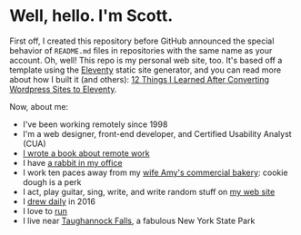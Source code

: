 # Well, hello. I'm Scott.

First off, I created this repository before GitHub announced the special behavior of `README.md` files in repositories with the same name as your account. Oh, well! This repo is my personal web site, too. It's based off a template using the [Eleventy](https://www.11ty.io/) static site generator, and you can read more about how I built it (and others): [12 Things I Learned After Converting Wordpress Sites to Eleventy](https://scottpdawson.com/convert-wordpress-to-eleventy/).

Now, about me:

- I've been working remotely since 1998
- I'm a web designer, front-end developer, and Certified Usability Analyst (CUA)
- [I wrote a book about remote work](https://artofworkingremotely.com/book/)
- I have [a rabbit in my office](https://www.instagram.com/phoebe.the.bunny/)
- I work ten paces away from my [wife Amy's commercial bakery](http://www.emoticakes.com/): cookie dough is a perk
- I act, play guitar, sing, write, and write random stuff on [my web site](https://scottpdawson.com/)
- I [drew daily](https://scottpdawson.com/365-day-draw-sketching-each-day-in-2016/) in 2016
- I love to [run](https://scottpdawson.com/run/)
- I live near [Taughannock Falls](https://taughannock.us/), a fabulous New York State Park
